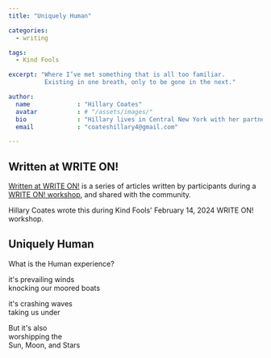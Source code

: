 ```yaml
---
title: "Uniquely Human"

categories:
  - writing

tags:
  - Kind Fools

excerpt: "Where I’ve met something that is all too familiar. 
          Existing in one breath, only to be gone in the next."

author:
  name             : "Hillary Coates"
  avatar           : # "/assets/images/"
  bio              : "Hillary lives in Central New York with her partner and 3 pets."
  email            : "coateshillary4@gmail.com"

---
```


## Written at WRITE ON!

[Written at WRITE ON!](/writtenat/) is a series of articles written by participants during a [WRITE ON! workshop](/writeon), and shared with the community.

Hillary Coates wrote this during Kind Fools' February 14, 2024
WRITE ON! workshop.

## Uniquely Human

What is the Human experience? 

it's prevailing winds<br>
knocking our moored boats

it's crashing waves<br>
taking us under

But it's also<br>
worshipping the<br>
Sun, Moon, and Stars

for thousands of years<br>
and forever and a day

We also give meaning to the trees-<br>
with such grandeur 

those trees<br>
always watching and protecting

when Light filters in<br>
through the leaves

the way we feel<br>
is immeasurable 

Holiness there in<br>
those patches

But Humans are all<br>
experts<br>
in their own experience

the Uniqueness of each of us<br>
brings power to the Universe


<br>
Do you want to write with us?
:    Please join us for an upcoming Kind Fools' **[WRITE ON! workshop](/writeon/).**

Do you want to read your WRITE ON! writings here?
: Please **[submit your piece](/submit/).**


